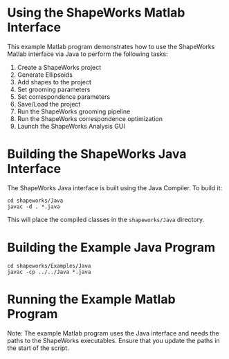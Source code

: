 # Using the ShapeWorks Matlab Interface

This example Matlab program demonstrates how to use the ShapeWorks Matlab interface via Java to perform the following tasks:

1. Create a ShapeWorks project
2. Generate Ellipsoids
3. Add shapes to the project
4. Set grooming parameters
5. Set correspondence parameters
6. Save/Load the project
7. Run the ShapeWorks grooming pipeline
8. Run the ShapeWorks correspondence optimization
9. Launch the ShapeWorks Analysis GUI

# Building the ShapeWorks Java Interface

The ShapeWorks Java interface is built using the Java Compiler.  To build it:

```
cd shapeworks/Java
javac -d . *.java
```

This will place the compiled classes in the `shapeworks/Java` directory.

# Building the Example Java Program

```
cd shapeworks/Examples/Java
javac -cp ../../Java *.java
```

# Running the Example Matlab Program

Note: The example Matlab program uses the Java interface and needs the paths to the ShapeWorks executables.  Ensure that you update the paths in the start of the script.